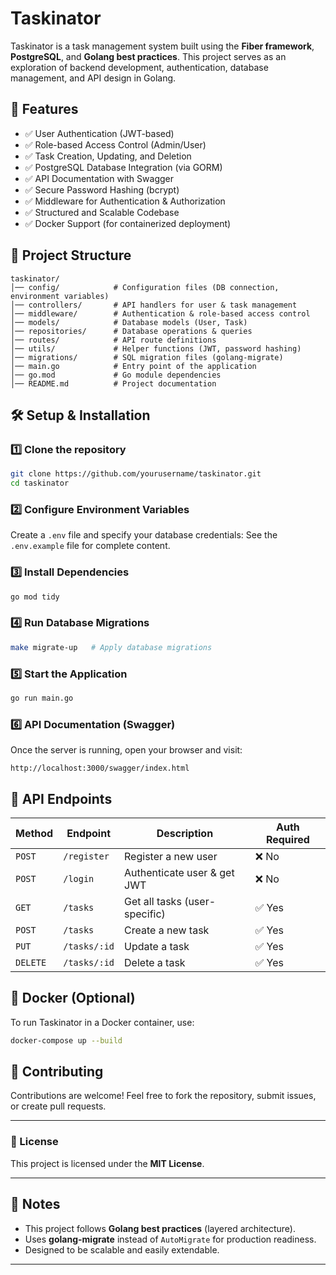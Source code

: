 #  Taskinator

Taskinator is a task management system built using the **Fiber framework**, **PostgreSQL**, and **Golang best practices**. This project serves as an exploration of backend development, authentication, database management, and API design in Golang.

## 📌 Features

- ✅ User Authentication (JWT-based)
- ✅ Role-based Access Control (Admin/User)
- ✅ Task Creation, Updating, and Deletion
- ✅ PostgreSQL Database Integration (via GORM)
- ✅ API Documentation with Swagger
- ✅ Secure Password Hashing (bcrypt)
- ✅ Middleware for Authentication & Authorization
- ✅ Structured and Scalable Codebase
- ✅ Docker Support (for containerized deployment)

## 📂 Project Structure

```
taskinator/
│── config/            # Configuration files (DB connection, environment variables)
│── controllers/       # API handlers for user & task management
│── middleware/        # Authentication & role-based access control
│── models/            # Database models (User, Task)
│── repositories/      # Database operations & queries
│── routes/            # API route definitions
│── utils/             # Helper functions (JWT, password hashing)
│── migrations/        # SQL migration files (golang-migrate)
│── main.go            # Entry point of the application
│── go.mod             # Go module dependencies
│── README.md          # Project documentation
```

## 🛠️ Setup & Installation

### 1️⃣ Clone the repository
```sh
git clone https://github.com/yourusername/taskinator.git
cd taskinator
```

### 2️⃣ Configure Environment Variables
Create a `.env` file and specify your database credentials:
See the  `.env.example` file for complete content.

### 3️⃣ Install Dependencies
```sh
go mod tidy
```

### 4️⃣ Run Database Migrations
```sh
make migrate-up   # Apply database migrations
```

### 5️⃣ Start the Application
```sh
go run main.go
```

### 6️⃣ API Documentation (Swagger)
Once the server is running, open your browser and visit:
```
http://localhost:3000/swagger/index.html
```

## 🚀 API Endpoints

| Method  | Endpoint       | Description                   | Auth Required |
|---------|---------------|-------------------------------|--------------|
| `POST`  | `/register`   | Register a new user          | ❌ No |
| `POST`  | `/login`      | Authenticate user & get JWT  | ❌ No |
| `GET`   | `/tasks`      | Get all tasks (user-specific) | ✅ Yes |
| `POST`  | `/tasks`      | Create a new task            | ✅ Yes |
| `PUT`   | `/tasks/:id`  | Update a task                | ✅ Yes |
| `DELETE`| `/tasks/:id`  | Delete a task                | ✅ Yes |

## 🐳 Docker (Optional)
To run Taskinator in a Docker container, use:
```sh
docker-compose up --build
```

## 🤝 Contributing
Contributions are welcome! Feel free to fork the repository, submit issues, or create pull requests.

---

### 📜 License
This project is licensed under the **MIT License**.

---

## 📌 Notes
- This project follows **Golang best practices** (layered architecture).
- Uses **golang-migrate** instead of `AutoMigrate` for production readiness.
- Designed to be scalable and easily extendable.

---
